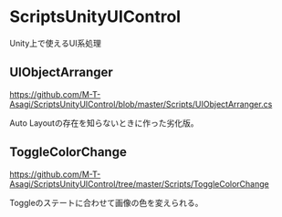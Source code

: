 # ScriptsUnityUIControl
Unity上で使えるUI系処理

## UIObjectArranger
https://github.com/M-T-Asagi/ScriptsUnityUIControl/blob/master/Scripts/UIObjectArranger.cs

Auto Layoutの存在を知らないときに作った劣化版。

## ToggleColorChange
https://github.com/M-T-Asagi/ScriptsUnityUIControl/tree/master/Scripts/ToggleColorChange

Toggleのステートに合わせて画像の色を変えられる。